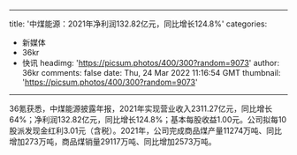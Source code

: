 
---
title: '中煤能源：2021年净利润132.82亿元，同比增长124.8%'
categories: 
 - 新媒体
 - 36kr
 - 快讯
headimg: 'https://picsum.photos/400/300?random=9073'
author: 36kr
comments: false
date: Thu, 24 Mar 2022 11:16:54 GMT
thumbnail: 'https://picsum.photos/400/300?random=9073'
---

<div>   
36氪获悉，中煤能源披露年报，2021年实现营业收入2311.27亿元，同比增长64%；净利润132.82亿元，同比增长124.8%；基本每股收益1.00元。公司拟每10股派发现金红利3.01元（含税）。2021年，公司完成商品煤产量11274万吨、同比增加273万吨，商品煤销量29117万吨、同比增加2573万吨。  
</div>
            